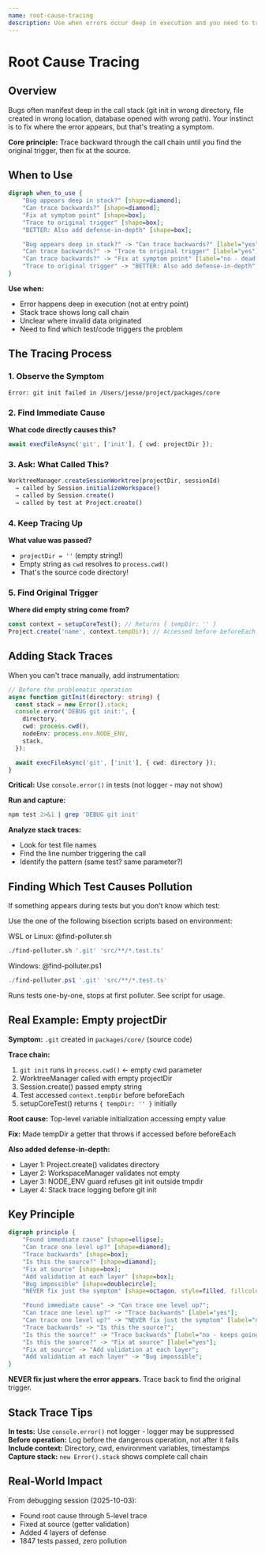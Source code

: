 ```yaml
---
name: root-cause-tracing
description: Use when errors occur deep in execution and you need to trace back to find the original trigger - systematically traces bugs backward through call stack, adding instrumentation when needed, to identify source of invalid data or incorrect behavior
---
```


# Root Cause Tracing

## Overview

Bugs often manifest deep in the call stack (git init in wrong directory, file created in wrong location, database opened with wrong path). Your instinct is to fix where the error appears, but that's treating a symptom.

**Core principle:** Trace backward through the call chain until you find the original trigger, then fix at the source.

## When to Use

```dot
digraph when_to_use {
    "Bug appears deep in stack?" [shape=diamond];
    "Can trace backwards?" [shape=diamond];
    "Fix at symptom point" [shape=box];
    "Trace to original trigger" [shape=box];
    "BETTER: Also add defense-in-depth" [shape=box];

    "Bug appears deep in stack?" -> "Can trace backwards?" [label="yes"];
    "Can trace backwards?" -> "Trace to original trigger" [label="yes"];
    "Can trace backwards?" -> "Fix at symptom point" [label="no - dead end"];
    "Trace to original trigger" -> "BETTER: Also add defense-in-depth";
}
```

**Use when:**
- Error happens deep in execution (not at entry point)
- Stack trace shows long call chain
- Unclear where invalid data originated
- Need to find which test/code triggers the problem

## The Tracing Process

### 1. Observe the Symptom
```
Error: git init failed in /Users/jesse/project/packages/core
```

### 2. Find Immediate Cause
**What code directly causes this?**
```typescript
await execFileAsync('git', ['init'], { cwd: projectDir });
```

### 3. Ask: What Called This?
```typescript
WorktreeManager.createSessionWorktree(projectDir, sessionId)
  → called by Session.initializeWorkspace()
  → called by Session.create()
  → called by test at Project.create()
```

### 4. Keep Tracing Up
**What value was passed?**
- `projectDir = ''` (empty string!)
- Empty string as `cwd` resolves to `process.cwd()`
- That's the source code directory!

### 5. Find Original Trigger
**Where did empty string come from?**
```typescript
const context = setupCoreTest(); // Returns { tempDir: '' }
Project.create('name', context.tempDir); // Accessed before beforeEach!
```

## Adding Stack Traces

When you can't trace manually, add instrumentation:

```typescript
// Before the problematic operation
async function gitInit(directory: string) {
  const stack = new Error().stack;
  console.error('DEBUG git init:', {
    directory,
    cwd: process.cwd(),
    nodeEnv: process.env.NODE_ENV,
    stack,
  });

  await execFileAsync('git', ['init'], { cwd: directory });
}
```

**Critical:** Use `console.error()` in tests (not logger - may not show)

**Run and capture:**
```bash
npm test 2>&1 | grep 'DEBUG git init'
```

**Analyze stack traces:**
- Look for test file names
- Find the line number triggering the call
- Identify the pattern (same test? same parameter?)

## Finding Which Test Causes Pollution

If something appears during tests but you don't know which test:

Use the one of the following bisection scripts based on environment: 

WSL or Linux: @find-polluter.sh

```bash
./find-polluter.sh '.git' 'src/**/*.test.ts'
```
Windows: @find-polluter.ps1

```powershell
./find-polluter.ps1 '.git' 'src/**/*.test.ts'
```

Runs tests one-by-one, stops at first polluter. See script for usage.

## Real Example: Empty projectDir

**Symptom:** `.git` created in `packages/core/` (source code)

**Trace chain:**
1. `git init` runs in `process.cwd()` ← empty cwd parameter
2. WorktreeManager called with empty projectDir
3. Session.create() passed empty string
4. Test accessed `context.tempDir` before beforeEach
5. setupCoreTest() returns `{ tempDir: '' }` initially

**Root cause:** Top-level variable initialization accessing empty value

**Fix:** Made tempDir a getter that throws if accessed before beforeEach

**Also added defense-in-depth:**
- Layer 1: Project.create() validates directory
- Layer 2: WorkspaceManager validates not empty
- Layer 3: NODE_ENV guard refuses git init outside tmpdir
- Layer 4: Stack trace logging before git init

## Key Principle

```dot
digraph principle {
    "Found immediate cause" [shape=ellipse];
    "Can trace one level up?" [shape=diamond];
    "Trace backwards" [shape=box];
    "Is this the source?" [shape=diamond];
    "Fix at source" [shape=box];
    "Add validation at each layer" [shape=box];
    "Bug impossible" [shape=doublecircle];
    "NEVER fix just the symptom" [shape=octagon, style=filled, fillcolor=red, fontcolor=white];

    "Found immediate cause" -> "Can trace one level up?";
    "Can trace one level up?" -> "Trace backwards" [label="yes"];
    "Can trace one level up?" -> "NEVER fix just the symptom" [label="no"];
    "Trace backwards" -> "Is this the source?";
    "Is this the source?" -> "Trace backwards" [label="no - keeps going"];
    "Is this the source?" -> "Fix at source" [label="yes"];
    "Fix at source" -> "Add validation at each layer";
    "Add validation at each layer" -> "Bug impossible";
}
```

**NEVER fix just where the error appears.** Trace back to find the original trigger.

## Stack Trace Tips

**In tests:** Use `console.error()` not logger - logger may be suppressed
**Before operation:** Log before the dangerous operation, not after it fails
**Include context:** Directory, cwd, environment variables, timestamps
**Capture stack:** `new Error().stack` shows complete call chain

## Real-World Impact

From debugging session (2025-10-03):
- Found root cause through 5-level trace
- Fixed at source (getter validation)
- Added 4 layers of defense
- 1847 tests passed, zero pollution
